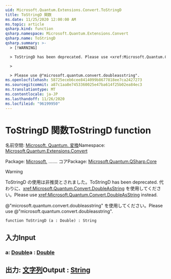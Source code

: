 ```yaml
---
uid: Microsoft.Quantum.Extensions.Convert.ToStringD
title: ToStringD 関数
ms.date: 11/25/2020 12:00:00 AM
ms.topic: article
qsharp.kind: function
qsharp.namespace: Microsoft.Quantum.Extensions.Convert
qsharp.name: ToStringD
qsharp.summary: >-
  > [!WARNING]

  > ToStringD has been deprecated. Please use <xref:Microsoft.Quantum.Convert.DoubleAsString> instead.

  >

  > Please use @"microsoft.quantum.convert.doubleasstring".
ms.openlocfilehash: 58725eceb6cee8414099b8677818ee7ca2427273
ms.sourcegitcommit: a87c1aa8e7453360025e47ba614f25b02ea84ec3
ms.translationtype: MT
ms.contentlocale: ja-JP
ms.lasthandoff: 11/26/2020
ms.locfileid: "96199950"
---
```

# <a name="tostringd-function"></a><span data-ttu-id="429f0-102">ToStringD 関数</span><span class="sxs-lookup"><span data-stu-id="429f0-102">ToStringD function</span></span>

<span data-ttu-id="429f0-103">名前空間: [Microsoft. Quantum. 変換](xref:Microsoft.Quantum.Extensions.Convert)</span><span class="sxs-lookup"><span data-stu-id="429f0-103">Namespace: [Microsoft.Quantum.Extensions.Convert](xref:Microsoft.Quantum.Extensions.Convert)</span></span>

<span data-ttu-id="429f0-104">Package: [Microsoft.](https://nuget.org/packages/Microsoft.Quantum.QSharp.Core) ....... コア</span><span class="sxs-lookup"><span data-stu-id="429f0-104">Package: [Microsoft.Quantum.QSharp.Core](https://nuget.org/packages/Microsoft.Quantum.QSharp.Core)</span></span>


> [!WARNING]
> <span data-ttu-id="429f0-105">ToStringD の使用は非推奨とされました。</span><span class="sxs-lookup"><span data-stu-id="429f0-105">ToStringD has been deprecated.</span></span> <span data-ttu-id="429f0-106">代わりに、<xref:Microsoft.Quantum.Convert.DoubleAsString> を使用してください。</span><span class="sxs-lookup"><span data-stu-id="429f0-106">Please use <xref:Microsoft.Quantum.Convert.DoubleAsString> instead.</span></span>
>
> <span data-ttu-id="429f0-107">@"microsoft.quantum.convert.doubleasstring" を使用してください。</span><span class="sxs-lookup"><span data-stu-id="429f0-107">Please use @"microsoft.quantum.convert.doubleasstring".</span></span>



```qsharp
function ToStringD (a : Double) : String
```


## <a name="input"></a><span data-ttu-id="429f0-108">入力</span><span class="sxs-lookup"><span data-stu-id="429f0-108">Input</span></span>

### <a name="a--double"></a><span data-ttu-id="429f0-109">a: [Double](xref:microsoft.quantum.lang-ref.double)</span><span class="sxs-lookup"><span data-stu-id="429f0-109">a : [Double](xref:microsoft.quantum.lang-ref.double)</span></span>





## <a name="output--string"></a><span data-ttu-id="429f0-110">出力: [文字列](xref:microsoft.quantum.lang-ref.string)</span><span class="sxs-lookup"><span data-stu-id="429f0-110">Output : [String](xref:microsoft.quantum.lang-ref.string)</span></span>

